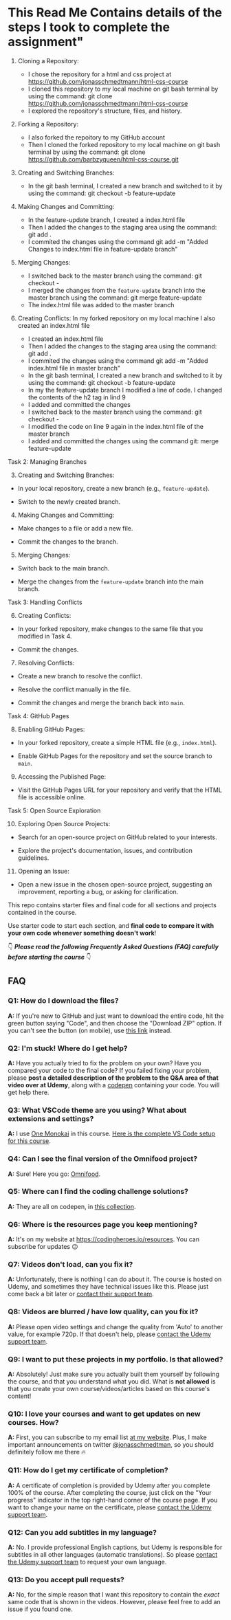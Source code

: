 # This Read Me Contains details of the steps I took to complete the assignment"

1. Cloning a Repository:
    - I chose the repository for a html and css project at https://github.com/jonasschmedtmann/html-css-course
    - I cloned this repository to my local machine on git bash terminal by using the command: git clone https://github.com/jonasschmedtmann/html-css-course
    - I explored the repository's structure, files, and history.

2. Forking a Repository:
    - I also forked the repoitory to my GitHub account 
    - Then I cloned the forked repository to my local machine on git bash terminal by using the command: git clone https://github.com/barbzyqueen/html-css-course.git
    

3. Creating and Switching Branches:
    - In the git bash terminal, I created a new branch and switched to it by using the command: git checkout -b feature-update

4. Making Changes and Committing:

    - In the feature-update branch, I created a index.html file
    - Then I added the changes to the staging area using the command: git add .
    - I commited the changes using the command git add -m "Added Changes to index.html file in feature-update branch"

5. Merging Changes:
    - I switched back to the master branch using the command: git checkout -
    - I merged the changes from the `feature-update` branch into the master branch using the command: git merge feature-update
    - The index.html file was added to the master branch


6. Creating Conflicts:
In my forked repository on my local machine I also created an index.html file
    - I created an index.html file
    - Then I added the changes to the staging area using the command: git add .
    - I commited the changes using the command git add -m "Added  index.html file in master branch"
    - In the git bash terminal, I created a new branch and switched to it by using the command: git checkout -b feature-update
    - In my the feature-update branch I modified a line of code. I changed the contents of the h2 tag in lind 9
    - I added and committed the changes 
    - I switched back to the master branch using the command: git checkout -
    - I modified the code on line 9 again in the index.html file of the master branch
    - I added and committed the changes using the command git: merge feature-update
    








Task 2: Managing Branches

3. Creating and Switching Branches:

  - In your local repository, create a new branch (e.g., `feature-update`).

  - Switch to the newly created branch.



4. Making Changes and Committing:

  - Make changes to a file or add a new file.

  - Commit the changes to the branch.



5. Merging Changes:

  - Switch back to the main branch.

  - Merge the changes from the `feature-update` branch into the main branch.



Task 3: Handling Conflicts

6. Creating Conflicts:

  - In your forked repository, make changes to the same file that you modified in Task 4.

  - Commit the changes.



7. Resolving Conflicts:

  - Create a new branch to resolve the conflict.

  - Resolve the conflict manually in the file.

  - Commit the changes and merge the branch back into `main`.



Task 4: GitHub Pages

8. Enabling GitHub Pages:

  - In your forked repository, create a simple HTML file (e.g., `index.html`).

  - Enable GitHub Pages for the repository and set the source branch to `main`.



9. Accessing the Published Page:

  - Visit the GitHub Pages URL for your repository and verify that the HTML file is accessible online.



Task 5: Open Source Exploration

10. Exploring Open Source Projects:

  - Search for an open-source project on GitHub related to your interests.

  - Explore the project's documentation, issues, and contribution guidelines.



11. Opening an Issue:

  - Open a new issue in the chosen open-source project, suggesting an improvement, reporting a bug, or asking for clarification.










This repo contains starter files and final code for all sections and projects contained in the course.

Use starter code to start each section, and **final code to compare it with your own code whenever something doesn't work**!

👇 **_Please read the following Frequently Asked Questions (FAQ) carefully before starting the course_** 👇

## FAQ

### Q1: How do I download the files?

**A:** If you're new to GitHub and just want to download the entire code, hit the green button saying "Code", and then choose the "Download ZIP" option. If you can't see the button (on mobile), use [this link](https://github.com/jonasschmedtmann/html-css-course/archive/master.zip) instead.

### Q2: I'm stuck! Where do I get help?

**A:** Have you actually tried to fix the problem on your own? Have you compared your code to the final code? If you failed fixing your problem, please **post a detailed description of the problem to the Q&A area of that video over at Udemy**, along with a [codepen](https://codepen.io/pen/) containing your code. You will get help there.

### Q3: What VSCode theme are you using? What about extensions and settings?

**A:** I use [One Monokai](https://marketplace.visualstudio.com/items?itemName=azemoh.one-monokai) in this course. [Here is the complete VS Code setup for this course](vscode-setup.md).

### Q4: Can I see the final version of the Omnifood project?

**A:** Sure! Here you go: [Omnifood](https://www.omnifood.dev).

### Q5: Where can I find the coding challenge solutions?

**A:** They are all on codepen, in [this collection](https://codepen.io/collection/7b5e288cb64df1ecc5da8d7a0e78c007?grid_type=list).

### Q6: Where is the resources page you keep mentioning?

**A:** It's on my website at <https://codingheroes.io/resources>. You can subscribe for updates 😉

### Q7: Videos don't load, can you fix it?

**A:** Unfortunately, there is nothing I can do about it. The course is hosted on Udemy, and sometimes they have technical issues like this. Please just come back a bit later or [contact their support team](https://support.udemy.com/hc/en-us).

### Q8: Videos are blurred / have low quality, can you fix it?

**A:** Please open video settings and change the quality from 'Auto' to another value, for example 720p. If that doesn't help, please [contact the Udemy support team](https://support.udemy.com/hc/en-us).

### Q9: I want to put these projects in my portfolio. Is that allowed?

**A:** Absolutely! Just make sure you actually built them yourself by following the course, and that you understand what you did. What is **not allowed** is that you create your own course/videos/articles based on this course's content!

### Q10: I love your courses and want to get updates on new courses. How?

**A:** First, you can subscribe to my email list [at my website](http://codingheroes.io/resources). Plus, I make important announcements on twitter [@jonasschmedtman](https://twitter.com/jonasschmedtman), so you should definitely follow me there 🔥

### Q11: How do I get my certificate of completion?

**A:** A certificate of completion is provided by Udemy after you complete 100% of the course. After completing the course, just click on the "Your progress" indicator in the top right-hand corner of the course page. If you want to change your name on the certificate, please [contact the Udemy support team](https://support.udemy.com/hc/en-us).

### Q12: Can you add subtitles in my language?

**A:** No. I provide professional English captions, but Udemy is responsible for subtitles in all other languages (automatic translations). So please [contact the Udemy support team](https://support.udemy.com/hc/en-us) to request your own language.

### Q13: Do you accept pull requests?

**A:** No, for the simple reason that I want this repository to contain the _exact_ same code that is shown in the videos. However, please feel free to add an issue if you found one.
